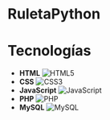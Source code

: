 # RuletaPython


# Tecnologías

- **HTML** ![HTML5](https://img.shields.io/badge/HTML5-E34F26?style=flat-square&logo=html5&logoColor=white) 
- **CSS** ![CSS3](https://img.shields.io/badge/CSS3-1572B6?style=flat-square&logo=css3&logoColor=white)
- **JavaScript** ![JavaScript](https://img.shields.io/badge/JavaScript-F7DF1E?style=flat-square&logo=javascript&logoColor=black)
- **PHP** ![PHP](https://img.shields.io/badge/PHP-777BB4?style=flat-square&logo=php&logoColor=white)
- **MySQL** ![MySQL](https://img.shields.io/badge/MySQL-4479A1?style=flat-square&logo=mysql&logoColor=white)

